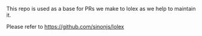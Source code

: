 This repo is used as a base for PRs we make to lolex as we help to maintain it.

Please refer to https://github.com/sinonjs/lolex
